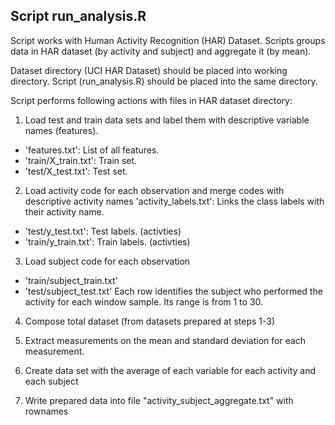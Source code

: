 ## Script run_analysis.R

Script works with Human Activity Recognition (HAR) Dataset.
Scripts groups data in HAR dataset (by activity and subject) and aggregate it (by mean).

Dataset directory (UCI HAR Dataset) should be placed into working directory.
Script (run_analysis.R) should be placed into the same directory.

Script performs following actions with files in HAR dataset directory: 

1. Load test and train data sets and label them with descriptive variable names (features).
- 'features.txt': List of all features.
- 'train/X_train.txt': Train set.
- 'test/X_test.txt': Test set.


2. Load activity code for each observation and merge codes with descriptive activity names
'activity_labels.txt': Links the class labels with their activity name.
- 'test/y_test.txt': Test labels. (activties)
- 'train/y_train.txt': Train labels. (activties)

3. Load subject code for each observation
- 'train/subject_train.txt'
- 'test/subject_test.txt'
 Each row identifies the subject who performed the activity for each window sample.
 Its range is from 1 to 30. 

4. Compose total dataset (from datasets prepared at steps 1-3)

5. Extract measurements on the mean and standard deviation for each measurement. 

6. Create data set with the average of each variable for each activity and each subject

7. Write prepared data into file "activity_subject_aggregate.txt" with rownames

